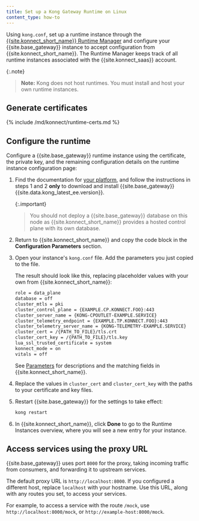 ```yaml
---
title: Set up a Kong Gateway Runtime on Linux
content_type: how-to
---
```

Using `kong.conf`, set up a runtime instance through the
[{{site.konnect_short_name}} Runtime Manager](/konnect/runtime-manager) and
configure your {{site.base_gateway}} instance to accept configuration from
{{site.konnect_short_name}}. The Runtime Manager keeps track of all runtime
instances associated with the {{site.konnect_saas}} account.

{:.note}
> **Note:** Kong does not host runtimes. You must install and host your own
runtime instances.

## Generate certificates

{% include /md/konnect/runtime-certs.md %}

## Configure the runtime

Configure a {{site.base_gateway}} runtime instance using the
certificate, the private key, and the remaining configuration details on the
runtime instance configuration page:

1. Find the documentation for
[your platform](/gateway/latest/install-and-run),
and follow the instructions in steps 1 and 2 **only** to download and install
{{site.base_gateway}} {{site.data.kong_latest_ee.version}}.

    {:.important}
    > You should not deploy a {{site.base_gateway}} database on this node
    as {{site.konnect_short_name}} provides a hosted control plane with its own
    database.

2. Return to {{site.konnect_short_name}} and copy the
code block in the **Configuration Parameters** section.

3. Open your instance's `kong.conf` file. Add the parameters you just copied
to the file.

    The result should look like this, replacing placeholder values
    with your own from {{site.konnect_short_name}}:

    ```sh
    role = data_plane
    database = off
    cluster_mtls = pki
    cluster_control_plane = {EXAMPLE.CP.KONNECT.FOO}:443
    cluster_server_name = {KONG-CPOUTLET-EXAMPLE.SERVICE}
    cluster_telemetry_endpoint = {EXAMPLE.TP.KONNECT.FOO}:443
    cluster_telemetry_server_name = {KONG-TELEMETRY-EXAMPLE.SERVICE}
    cluster_cert = /{PATH_TO_FILE}/tls.crt
    cluster_cert_key = /{PATH_TO_FILE}/tls.key
    lua_ssl_trusted_certificate = system
    konnect_mode = on
    vitals = off
    ```

    See [Parameters](/konnect/runtime-manager/runtime-instances/runtime-parameter-reference/) for
    descriptions and the matching fields in {{site.konnect_short_name}}.

4. Replace the values in `cluster_cert` and
`cluster_cert_key` with the paths to your certificate and key files.

5. Restart {{site.base_gateway}} for the settings to take effect:

    ```sh
    kong restart
    ```

6. In {{site.konnect_short_name}}, click **Done** to go to the Runtime Instances overview, where
you will see a new entry for your instance.

## Access services using the proxy URL

{{site.base_gateway}} uses port `8000` for the proxy, taking incoming
traffic from consumers, and forwarding it to upstream services.

The default proxy URL is `http://localhost:8000`. If you configured a different
host, replace `localhost` with your hostname. Use this URL, along with any
routes you set, to access your services.

For example, to access a service with the route `/mock`, use
`http://localhost:8000/mock`, or `http://example-host:8000/mock`.
